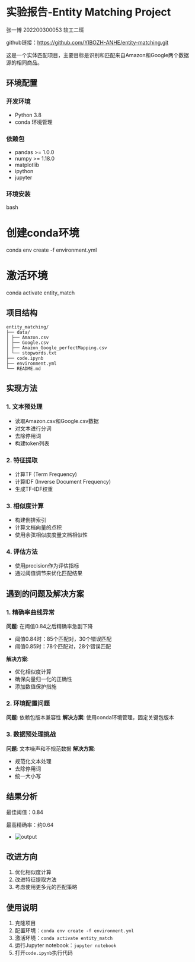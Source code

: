 # 实验报告-Entity Matching Project

张一博 202200300053 软工二班

github链接：https://github.com/YIBOZH-ANHE/entity-matching.git

这是一个实体匹配项目，主要目标是识别和匹配来自Amazon和Google两个数据源的相同商品。

## 环境配置

### 开发环境
- Python 3.8
- conda 环境管理

### 依赖包
- pandas >= 1.0.0
- numpy >= 1.18.0
- matplotlib
- ipython
- jupyter

### 环境安装
bash

# 创建conda环境
conda env create -f environment.yml

# 激活环境
conda activate entity_match 

## 项目结构
```
entity_matching/
├── data/
│ ├── Amazon.csv
│ ├── Google.csv
│ ├── Amazon_Google_perfectMapping.csv
│ └── stopwords.txt
├── code.ipynb
├── environment.yml
└── README.md
```

## 实现方法

### 1. 文本预处理
- 读取Amazon.csv和Google.csv数据
- 对文本进行分词
- 去除停用词
- 构建token列表

### 2. 特征提取
- 计算TF (Term Frequency)
- 计算IDF (Inverse Document Frequency)
- 生成TF-IDF权重

### 3. 相似度计算
- 构建倒排索引
- 计算文档向量的点积
- 使用余弦相似度度量文档相似性

### 4. 评估方法
- 使用precision作为评估指标
- 通过阈值调节来优化匹配结果

## 遇到的问题及解决方案

### 1. 精确率曲线异常
**问题**: 在阈值0.84之后精确率急剧下降
- 阈值0.84时：85个匹配对，30个错误匹配
- 阈值0.85时：78个匹配对，28个错误匹配

**解决方案**:
- 优化相似度计算
- 确保向量归一化的正确性
- 添加数值保护措施

### 2. 环境配置问题
**问题**: 依赖包版本兼容性
**解决方案**: 使用conda环境管理，固定关键包版本

### 3. 数据预处理挑战
**问题**: 文本噪声和不规范数据
**解决方案**: 
- 规范化文本处理
- 去除停用词
- 统一大小写

## 结果分析

最佳阈值：0.84

最高精确率：约0.64



- ![output](/Users/zhangyibo/Papermoremore/entity_matching/output.png)

## 改进方向

1. 优化相似度计算
2. 改进特征提取方法
3. 考虑使用更多元的匹配策略

## 使用说明

1. 克隆项目
2. 配置环境：`conda env create -f environment.yml`
3. 激活环境：`conda activate entity_match`
4. 运行Jupyter notebook：`jupyter notebook`
5. 打开`code.ipynb`执行代码
